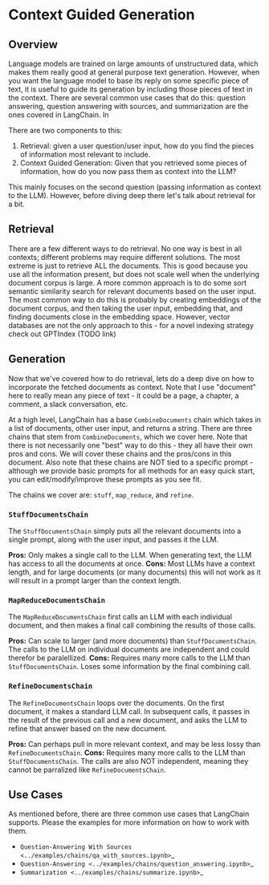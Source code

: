 # Context Guided Generation

## Overview

Language models are trained on large amounts of unstructured data,
which makes them really good at general purpose text generation.
However, when you want the language model to base its reply on some specific
piece of text, it is useful to guide its generation by including those pieces
of text in the context.
There are several common use cases that do this: question answering, question answering with sources, and summarization are the ones covered in LangChain.
In

There are two components to this:

1. Retrieval: given a user question/user input, how do you find the pieces of information most relevant to include. 
2. Context Guided Generation: Given that you retrieved some pieces of information, how do you now pass them as context into the LLM?

This mainly focuses on the second question (passing information as context to the LLM).
However, before diving deep there let's talk about retrieval for a bit.

## Retrieval

There are a few different ways to do retrieval. No one way is best in all contexts; different problems may require different solutions.
The most extreme is just to retrieve ALL the documents. This is good because you use all the information present, but does not scale well when the underlying document corpus is large.
A more common approach is to do some sort semantic similarity search for relevant documents based on the user input.
The most common way to do this is probably by creating embeddings of the document corpus, and then taking the user input, embedding that, and finding documents close in the embedding space.
However, vector databases are not the only approach to this - for a novel indexing strategy check out GPTIndex (TODO link)

## Generation

Now that we've covered how to do retrieval, lets do a deep dive on how to incorporate the fetched documents as context.
Note that I use "document" here to really mean any piece of text - it could be a page, a chapter, a comment, a slack conversation, etc.

At a high level, LangChain has a base `CombineDocuments` chain which takes in a list of documents, other user input, and returns a string.
There are three chains that stem from `CombineDocuments`, which we cover here.
Note that there is not necessarily
one "best" way to do this - they all have their own pros and cons. We will cover these
chains and the pros/cons in this document. Also note that these chains
are NOT tied to a specific prompt - although we provide basic prompts
for all methods for an easy quick start, you can edit/modify/improve these prompts as you see fit.

The chains we cover are: `stuff`, `map_reduce`, and `refine`.

### `StuffDocumentsChain`
The `StuffDocumentsChain` simply puts all the relevant documents into a single prompt, along with the user input,
and passes it the LLM.

**Pros:** Only makes a single call to the LLM. When generating text, the LLM has access to all the documents at once.
**Cons:** Most LLMs have a context length, and for large documents (or many documents) this will not work as it will result in a prompt larger than the context length.

### `MapReduceDocumentsChain`
The `MapReduceDocumentsChain` first calls an LLM with each individual document, and then makes a final call combining the results of those calls.

**Pros:** Can scale to larger (and more documents) than `StuffDocumentsChain`. The calls to the LLM on individual documents are independent and could therefor be paralellized.
**Cons:** Requires many more calls to the LLM than `StuffDocumentsChain`. Loses some information by the final combining call.

### `RefineDocumentsChain`
The `RefineDocumentsChain` loops over the documents. On the first document, it makes a standard LLM call. In subsequent calls, it passes in the result of the previous call and a new document, and asks the LLM to refine that answer based on the new document.

**Pros:** Can perhaps pull in more relevant context, and may be less lossy than `RefineDocumentsChain`.
**Cons:** Requires many more calls to the LLM than `StuffDocumentsChain`. The calls are also NOT independent, meaning they cannot be parralized like `RefineDocumentsChain`.

## Use Cases

As mentioned before, there are three common use cases that LangChain supports.
Please the examples for more information on how to work with them.

- `Question-Answering With Sources <../examples/chains/qa_with_sources.ipynb>`_
- `Question-Answering <../examples/chains/question_answering.ipynb>`_
- `Summarization <../examples/chains/summarize.ipynb>`_
